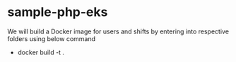 # sample-php-eks
We will build a Docker image for users and shifts by entering into respective folders using below command
* docker build -t <app name> .
